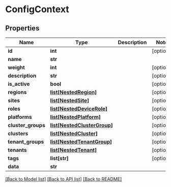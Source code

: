 # ConfigContext

## Properties
Name | Type | Description | Notes
------------ | ------------- | ------------- | -------------
**id** | **int** |  | [optional] 
**name** | **str** |  | 
**weight** | **int** |  | [optional] 
**description** | **str** |  | [optional] 
**is_active** | **bool** |  | [optional] 
**regions** | [**list[NestedRegion]**](NestedRegion.md) |  | [optional] 
**sites** | [**list[NestedSite]**](NestedSite.md) |  | [optional] 
**roles** | [**list[NestedDeviceRole]**](NestedDeviceRole.md) |  | [optional] 
**platforms** | [**list[NestedPlatform]**](NestedPlatform.md) |  | [optional] 
**cluster_groups** | [**list[NestedClusterGroup]**](NestedClusterGroup.md) |  | [optional] 
**clusters** | [**list[NestedCluster]**](NestedCluster.md) |  | [optional] 
**tenant_groups** | [**list[NestedTenantGroup]**](NestedTenantGroup.md) |  | [optional] 
**tenants** | [**list[NestedTenant]**](NestedTenant.md) |  | [optional] 
**tags** | **list[str]** |  | [optional] 
**data** | **str** |  | 

[[Back to Model list]](../README.md#documentation-for-models) [[Back to API list]](../README.md#documentation-for-api-endpoints) [[Back to README]](../README.md)


